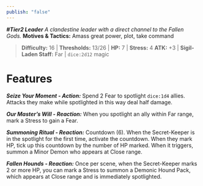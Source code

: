 ```yaml
---
publish: "false"
---
```

***#Tier2 Leader***
*A clandestine leader with a direct channel to the Fallen Gods.*
**Motives & Tactics:** Amass great power, plot, take command

> **Difficulty:** 16 | **Thresholds:** 13/26 | **HP:** 7 | **Stress:** 4
> **ATK:** +3 | **Sigil-Laden Staff:** Far | `dice:2d12` magic

# Features

***Seize Your Moment - Action:*** Spend 2 Fear to spotlight `dice:1d4` allies. Attacks they make while spotlighted in this way deal half damage.

***Our Master’s Will - Reaction:*** When you spotlight an ally within Far range, mark a Stress to gain a Fear.

***Summoning Ritual - Reaction:*** Countdown (6). When the Secret-Keeper is in the spotlight for the first time, activate the countdown. When they mark HP, tick up this countdown by the number of HP marked. When it triggers, summon a Minor Demon who appears at Close range.

***Fallen Hounds - Reaction:*** Once per scene, when the Secret-Keeper marks 2 or more HP, you can mark a Stress to summon a Demonic Hound Pack, which appears at Close range and is immediately spotlighted.
